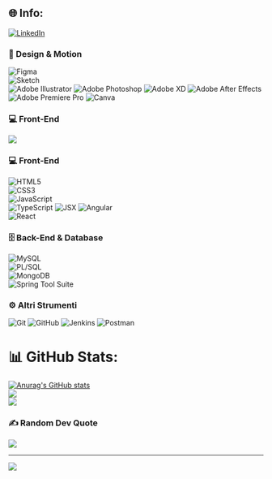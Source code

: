 
## 🌐 Info:
[![LinkedIn](https://img.shields.io/badge/LinkedIn-%230077B5.svg?logo=linkedin&logoColor=white)](https://linkedin.com/in/lorenzo-sijinardi) 

### 🎨 Design & Motion  
![Figma](https://img.shields.io/badge/Figma-%23F24E1E.svg?style=for-the-badge&logo=figma&logoColor=white)  
![Sketch](https://img.shields.io/badge/Sketch-%23FFB387.svg?style=for-the-badge&logo=sketch&logoColor=black)  
![Adobe Illustrator](https://img.shields.io/badge/Adobe%20Illustrator-%23FF9A00?style=for-the-badge&logo=adobeillustrator&logoColor=white)
![Adobe Photoshop](https://img.shields.io/badge/Adobe%20Photoshop-%2331A8FF?style=for-the-badge&logo=adobephotoshop&logoColor=white)
![Adobe XD](https://img.shields.io/badge/Adobe%20XD-%23FF61F6?style=for-the-badge&logo=adobexd&logoColor=white)
![Adobe After Effects](https://img.shields.io/badge/Adobe%20After%20Effects-%239999FF?style=for-the-badge&logo=aftereffects&logoColor=white)
![Adobe Premiere Pro](https://img.shields.io/badge/Adobe%20Premiere%20Pro-%239999FF?style=for-the-badge&logo=premierepro&logoColor=white)
![Canva](https://img.shields.io/badge/Canva-%2300C4CC?style=for-the-badge&logo=canva&logoColor=white)

### 💻 Front-End  
<img src="https://skillicons.dev/icons?i=html,css,js,ts,jsx,react,angular,nodejs" />

### 💻 Front-End  
![HTML5](https://img.shields.io/badge/HTML5-%23E34F26.svg?style=for-the-badge&logo=html5&logoColor=white)  
![CSS3](https://img.shields.io/badge/CSS3-%231572B6.svg?style=for-the-badge&logo=css3&logoColor=white)  
![JavaScript](https://img.shields.io/badge/JavaScript-%23323330.svg?style=for-the-badge&logo=javascript&logoColor=%23F7DF1E)  
![TypeScript](https://img.shields.io/badge/TypeScript-%23007ACC.svg?style=for-the-badge&logo=typescript&logoColor=white)
![JSX](https://img.shields.io/badge/JSX-%23F7DF1E.svg?style=for-the-badge&logo=javascript&logoColor=black)
![Angular](https://img.shields.io/badge/Angular-%23DD0031.svg?style=for-the-badge&logo=angular&logoColor=white)  
![React](https://img.shields.io/badge/React-%2320232A.svg?style=for-the-badge&logo=react&logoColor=%2361DAFB)  

### 🗄️ Back-End & Database  
![MySQL](https://img.shields.io/badge/MySQL-%234479A1.svg?style=for-the-badge&logo=mysql&logoColor=white)  
![PL/SQL](https://img.shields.io/badge/PL%2FSQL-%23F80000.svg?style=for-the-badge&logo=oracle&logoColor=white)  
![MongoDB](https://img.shields.io/badge/MongoDB-%2347A248.svg?style=for-the-badge&logo=mongodb&logoColor=white)  
![Spring Tool Suite](https://img.shields.io/badge/Spring%20Tool%20Suite-%236DB33F.svg?style=for-the-badge&logo=spring&logoColor=white)  

### ⚙️ Altri Strumenti  
![Git](https://img.shields.io/badge/Git-%23F05032.svg?style=for-the-badge&logo=git&logoColor=white)
![GitHub](https://img.shields.io/badge/GitHub-%23181717.svg?style=for-the-badge&logo=github&logoColor=white)
![Jenkins](https://img.shields.io/badge/Jenkins-%23D24939.svg?style=for-the-badge&logo=jenkins&logoColor=white)
![Postman](https://img.shields.io/badge/Postman-%23FF6C37.svg?style=for-the-badge&logo=postman&logoColor=white)  

# 📊 GitHub Stats:
[![Anurag's GitHub stats](https://github-readme-stats.vercel.app/api?username=lollosxvm)](https://github.com/anuraghazra/github-readme-stats)</br>
![](https://github-readme-streak-stats.herokuapp.com/?user=lollosxvm&theme=dracula&hide_border=false)<br/>
![](https://github-readme-stats.vercel.app/api/top-langs/?username=lollosxvm&theme=dracula&hide_border=false&include_all_commits=true&count_private=false&layout=compact)

### ✍️ Random Dev Quote
![](https://quotes-github-readme.vercel.app/api?type=horizontal&theme=radical)

---
[![](https://visitcount.itsvg.in/api?id=lollosxvm&icon=0&color=1)](https://visitcount.itsvg.in)


